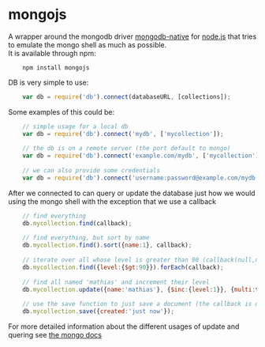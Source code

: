 # mongojs
A wrapper around the mongodb driver [mongodb-native](https://github.com/christkv/node-mongodb-native/) for [node.js](http://nodejs.org) that tries to emulate the mongo shell as much as possible.  
It is available through npm:

	    npm install mongojs

DB is very simple to use:

``` js
	var db = require('db').connect(databaseURL, [collections]);
```

Some examples of this could be:

``` js
	// simple usage for a local db
	var db = require('db').connect('mydb', ['mycollection']);
	
	// the db is on a remote server (the port default to mongo)
	var db = require('db').connect('example.com/mydb', ['mycollection']);
	
	// we can also provide some credentials
	var db = require('db').connect('username:password@example.com/mydb', ['mycollection']);
```

After we connected to can query or update the database just how we would using the mongo shell with the exception that we use a callback

``` js
	// find everything
	db.mycollection.find(callback);
	
	// find everything, but sort by name
	db.mycollection.find().sort({name:1}, callback);
	
	// iterate over all whose level is greater than 90 (callback(null,null) indicates that the iteration has finished)
	db.mycollection.find({level:{$gt:90}}).forEach(callback);
	
	// find all named 'mathias' and increment their level
	db.mycollection.update({name:'mathias'}, {$inc:{level:1}}, {multi:true}, callback);
	
	// use the save function to just save a document (the callback is optional for all writes)
	db.mycollection.save({created:'just now'});
```

For more detailed information about the different usages of update and quering see [the mongo docs](http://www.mongodb.org/display/DOCS/Manual)